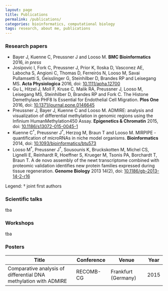 ```yaml
---
layout: page
title: Publications
permalink: /publications/
categories: bioinformatics, computational biology
tags: research, about me, publications
---
```


### Research papers

* Bayer J, Kuenne C, Preussner J and Looso M. **BMC Bioinformatics** 2016, *in press*
* Josipovic I, Fork C, Preussner J, Prior K, Iloska D, Vasconez AE, Labocha S, Angioni C, Thomas D, Ferreirós N, Looso M, Savai Pullamsetti S, Geisslinger G, Steinhilber D, Brandes RP and Leisegang MS. **Acta Physiologica** 2016, doi: <a href="http://dx.doi.org/10.1111/apha.12700">10.1111/apha.12700</a>
* Gu L, Hitzel J, Moll F, Kruse C, Malik RA, Preussner J, Looso M, Leisegang MS, Steinhilber D, Brandes RP and Fork C. The Histone Demethylase PHF8 Is Essential for Endothelial Cell Migration. **Plos One** 2016, doi: <a href="http://dx.doi.org/10.1371/journal.pone.0146645">10.1371/journal.pone.0146645</a>
* Preussner J, Bayer J, Kuenne C and Looso M. ADMIRE: analysis and visualization of differential methylation in genomic regions using the Infinium HumanMethylation450 Assay. **Epigenetics & Chromatin** 2015, doi: <a href="http://dx.doi.org/10.1186/s13072-015-0045-1">10.1186/s13072-015-0045-1</a>
* Kuenne C<sup>†</sup>, Preussner J<sup>†</sup>, Herzog M, Braun T and Looso M. MIRPIPE - quantification of microRNAs in niche model organisms. **Bioinformatics** 2014, doi: <a href="http://dx.doi.org/10.1093/bioinformatics/btu573">10.1093/bioinformatics/btu573</a>
* Looso M<sup>†</sup>, Preussner J<sup>†</sup>, Sousounis K, Bruckskotten M, Michel CS, Lignelli E, Reinhardt R, Hoeffner S, Krueger M, Tsonis PA, Borchardt T, Braun T. A de novo assembly of the newt transcriptome combined with proteomic validation identifies new protein families expressed during tissue regeneration. **Genome Biology** 2013 14(2), doi: <a href="http://dx.doi.org/10.1186/gb-2013-14-2-r16">10.1186/gb-2013-14-2-r16</a>

Legend: † joint first authors

### Scientific talks

tba

### Workshops

tba

### Posters

Title | Conference | Venue | Year
------|------------|-------|-----
Comparative analysis of differential DNA methylation with ADMIRE | RECOMB-CG | Frankfurt (Germany) | 2015